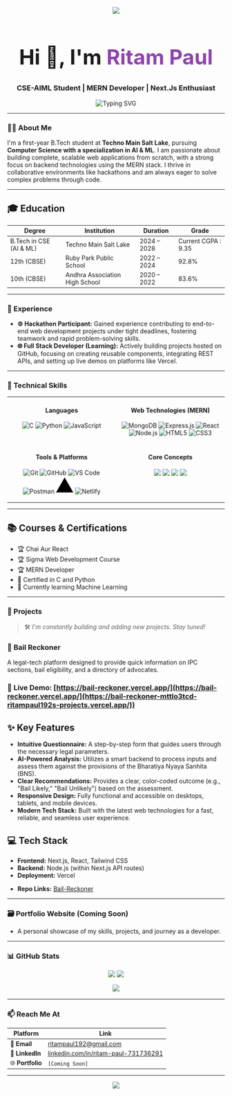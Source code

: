 <p align="center">
  <img src="https://capsule-render.vercel.app/api?type=waving&color=8e44ad&height=120&section=header&width=100%"/>
</p>

<h1 align="center" style="font-size: 3rem;">Hi 👋, I'm <span style="color:#8e44ad;">Ritam Paul</span></h1>
<h3 align="center">CSE-AIML Student | MERN Developer | Next.Js Enthusiast</h3>

<p align="center">
  <img src="https://readme-typing-svg.herokuapp.com?font=Fira+Code&size=22&pause=1000&center=true&width=440&lines=Full+Stack+Learner;Backend+Focused+Developer;Hackathon+Participant;Passionate+Problem+Solver" alt="Typing SVG" />
</p>

---

### 👨‍💻 About Me

I'm a first-year B.Tech student at **Techno Main Salt Lake**, pursuing **Computer Science with a specialization in AI & ML**. I am passionate about building complete, scalable web applications from scratch, with a strong focus on backend technologies using the MERN stack. I thrive in collaborative environments like hackathons and am always eager to solve complex problems through code.

---

## 🎓 Education

| Degree | Institution | Duration | Grade |
|--------|-------------|----------|-------|
| B.Tech in CSE (AI & ML) | Techno Main Salt Lake | 2024 – 2028 | Current CGPA : 9.35|
| 12th (CBSE) | Ruby Park Public School | 2022 – 2024 | 92.8% |
| 10th (CBSE) | Andhra Association High School | 2020 – 2022 | 83.6% |

---

### 💼 Experience

-   **⚙️ Hackathon Participant:** Gained experience contributing to end-to-end web development projects under tight deadlines, fostering teamwork and rapid problem-solving skills.
-   **🌐 Full Stack Developer (Learning):** Actively building projects hosted on GitHub, focusing on creating reusable components, integrating REST APIs, and setting up live demos on platforms like Vercel.

---

### 🧰 Technical Skills

<table>
  <tr>
    <td valign="top" width="50%">
      <h4 align="center">Languages</h4>
      <p align="center">
        <img src="https://cdn.jsdelivr.net/gh/devicons/devicon/icons/c/c-original.svg" height="40" alt="C"/>
        <img src="https://cdn.jsdelivr.net/gh/devicons/devicon/icons/python/python-original.svg" height="40" alt="Python"/>
        <img src="https://cdn.jsdelivr.net/gh/devicons/devicon/icons/javascript/javascript-original.svg" height="40" alt="JavaScript"/>
      </p>
    </td>
    <td valign="top" width="50%">
      <h4 align="center">Web Technologies (MERN)</h4>
      <p align="center">
        <img src="https://cdn.jsdelivr.net/gh/devicons/devicon/icons/mongodb/mongodb-original.svg" height="40" alt="MongoDB"/>
        <img src="https://cdn.jsdelivr.net/gh/devicons/devicon/icons/express/express-original.svg" height="40" alt="Express.js"/>
        <img src="https://cdn.jsdelivr.net/gh/devicons/devicon/icons/react/react-original.svg" height="40" alt="React"/>
        <img src="https://cdn.jsdelivr.net/gh/devicons/devicon/icons/nodejs/nodejs-original.svg" height="40" alt="Node.js"/>
        <img src="https://cdn.jsdelivr.net/gh/devicons/devicon/icons/html5/html5-original.svg" height="40" alt="HTML5"/>
        <img src="https://cdn.jsdelivr.net/gh/devicons/devicon/icons/css3/css3-original.svg" height="40" alt="CSS3"/>
      </p>
    </td>
  </tr>
  <tr>
    <td valign="top" width="50%">
      <h4 align="center">Tools & Platforms</h4>
      <p align="center">
        <img src="https://cdn.jsdelivr.net/gh/devicons/devicon/icons/git/git-original.svg" height="40" alt="Git"/>
        <img src="https://cdn.jsdelivr.net/gh/devicons/devicon/icons/github/github-original.svg" height="40" alt="GitHub"/>
        <img src="https://cdn.jsdelivr.net/gh/devicons/devicon/icons/vscode/vscode-original.svg" height="40" alt="VS Code"/>
        <img src="https://www.vectorlogo.zone/logos/getpostman/getpostman-icon.svg" height="40" alt="Postman"/>
        <img src="https://raw.githubusercontent.com/devicons/devicon/master/icons/vercel/vercel-original.svg" height="40" alt="Vercel"/>
        <img src="https://www.vectorlogo.zone/logos/netlify/netlify-icon.svg" height="40" alt="Netlify"/>
      </p>
    </td>
    <td valign="top" width="50%">
      <h4 align="center">Core Concepts</h4>
      <p align="center">
        <img src="https://img.shields.io/badge/OOP-8e44ad?style=for-the-badge&logoColor=white" />
        <img src="https://img.shields.io/badge/CRUD-8e44ad?style=for-the-badge&logoColor=white" />
        <img src="https://img.shields.io/badge/REST%20APIs-8e44ad?style=for-the-badge&logoColor=white" />
        <img src="https://img.shields.io/badge/MVC%20Architecture-8e44ad?style=for-the-badge&logoColor=white" />
      </p>
    </td>
  </tr>
</table>

---

## 📚 Courses & Certifications

- 🏆 Chai Aur React  
- 🏆 Sigma Web Development Course
- 🏆 MERN Developer
- 📜 Certified in C and Python  
- 📖 Currently learning Machine Learning  

---

### 🚀 Projects

> 🛠️ *I'm constantly building and adding new projects. Stay tuned!*

### 🔧 **Bail Reckoner**

A legal-tech platform designed to provide quick information on IPC sections, bail eligibility, and a directory of advocates.

### 🔴 **Live Demo:** [https://bail-reckoner.vercel.app/](https://bail-reckoner.vercel.app/](https://bail-reckoner-mttlo3tcd-ritampaul192s-projects.vercel.app/))

## ✨ Key Features

* **Intuitive Questionnaire:** A step-by-step form that guides users through the necessary legal parameters.
* **AI-Powered Analysis:** Utilizes a smart backend to process inputs and assess them against the provisions of the Bharatiya Nyaya Sanhita (BNS).
* **Clear Recommendations:** Provides a clear, color-coded outcome (e.g., "Bail Likely," "Bail Unlikely") based on the assessment.
* **Responsive Design:** Fully functional and accessible on desktops, tablets, and mobile devices.
* **Modern Tech Stack:** Built with the latest web technologies for a fast, reliable, and seamless user experience.

## 💻 Tech Stack

* **Frontend:** Next.js, React, Tailwind CSS
* **Backend:** Node.js (within Next.js API routes)
* **Deployment:** Vercel
- **Repo Links:** [Bail-Reckoner](https://github.com/ritampaul192/Bail-Reckoner)
---

### 🗃️ **Portfolio Website** (Coming Soon)
- A personal showcase of my skills, projects, and journey as a developer.

---

### 📊 GitHub Stats

<p align="center">
  <img width="48%" src="https://github-readme-stats.vercel.app/api?username=ritampaul192&show_icons=true&theme=github_dark&hide_border=true&rank_icon=github" />
  <img width="48%" src="https://github-readme-streak-stats.herokuapp.com/?user=ritampaul192&theme=github-dark&hide_border=true" />
</p>
<p align="center">
  <img src="https://github-readme-activity-graph.cyclic.app/graph?username=ritampaul192&theme=react-dark&hide_border=true" />
</p>

---

### 📫 Reach Me At

| Platform                                                                                             | Link                                                                                  |
| ---------------------------------------------------------------------------------------------------- | ------------------------------------------------------------------------------------- |
| 📧 **Email** | [ritampaul192@gmail.com](mailto:ritampaul192@gmail.com)                                 |
| 💼 **LinkedIn** | [linkedin.com/in/ritam-paul-731736291](https://www.linkedin.com/in/ritam-paul-731736291/) |
| 🌐 **Portfolio** | `[Coming Soon]`                                                                       |

---

<p align="center">
  <img src="https://capsule-render.vercel.app/api?type=waving&color=8e44ad&height=100&section=footer&width=100%"/>
</p>
